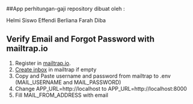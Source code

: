 ##App perhitungan-gaji
repository dibuat oleh :

Helmi Siswo Effendi
Berliana Farah Diba

## Verify Email and Forgot Password with mailtrap.io

1. Register in [mailtrap.io](https://mailtrap.io/).
2. [Create inbox](https://mailtrap.io/inboxes) in mailtrap if empty
3. Copy and Paste username and password from mailtrap to .env (MAIL_USERNAME and MAIL_PASSWORD)
4. Change APP_URL=http://localhost to APP_URL=http://localhost:8000
5. Fill MAIL_FROM_ADDRESS with email
